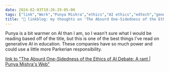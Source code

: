 ```yaml
---
date: 2024-02-03T19:26:29-05:00
tags: ["link","Work","Punya Mishra","ethics","AI ethics","edtech","generative AI","Spider-Man","great power great responsibility"]
title: "🔗 linkblog: my thoughts on 'The Absurd One-Sidedness of the Ethics of AI Debate: A rant | Punya Mishra's Web'"
---
```

Punya is a bit warmer on AI than I am, so I wasn't sure what I would be reading based off of the title, but this is one of the best things I've read on generative AI in education. These companies have so much power and could use a little more Parkerian responsibility.

[link to "The Absurd One-Sidedness of the Ethics of AI Debate: A rant | Punya Mishra's Web"](https://punyamishra.com/2024/02/03/the-absurd-one-sidedness-of-the-ethics-of-ai-debate-a-mini-rant/?utm_source=rss&utm_medium=rss&utm_campaign=the-absurd-one-sidedness-of-the-ethics-of-ai-debate-a-mini-rant)
